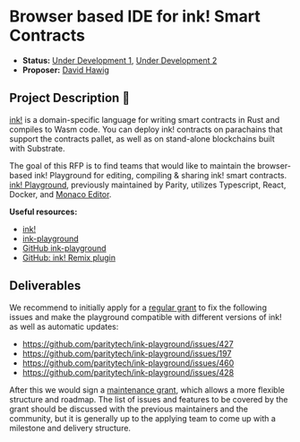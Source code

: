 # Browser based IDE for ink! Smart Contracts 

* **Status:** [Under Development 1](https://github.com/w3f/Grants-Program/blob/master/applications/ink-playground-ide-improvements.md), [Under Development 2](https://github.com/w3f/Grants-Program/blob/master/applications/sandox.md)
* **Proposer:** [David Hawig](https://github.com/Noc2)

## Project Description :page_facing_up:  

[ink!](https://github.com/paritytech/ink) is a domain-specific language for writing smart contracts in Rust and compiles to Wasm code. You can deploy ink! contracts on parachains that support the contracts pallet, as well as on stand-alone blockchains built with Substrate.

The goal of this RFP is to find teams that would like to maintain the browser-based ink! Playground for editing, compiling & sharing ink! smart contracts. [ink! Playground](https://ink-playground.substrate.io/), previously maintained by Parity, utilizes Typescript, React, Docker, and [Monaco Editor](https://microsoft.github.io/monaco-editor/). 

**Useful resources:**
- [ink!](https://use.ink/)
- [ink-playground](https://ink-playground.substrate.io)
- [GitHub ink-playground](https://github.com/paritytech/ink-playground)
- [GitHub: ink! Remix plugin](https://github.com/blockchain-it-hr/ink-remix-plugin)

## Deliverables

We recommend to initially apply for a [regular grant](https://github.com/w3f/Grants-Program#pencil-process) to fix the following issues and make the playground compatible with different versions of ink! as well as automatic updates:

- https://github.com/paritytech/ink-playground/issues/427
- https://github.com/paritytech/ink-playground/issues/197
- https://github.com/paritytech/ink-playground/issues/460
- https://github.com/paritytech/ink-playground/issues/428

After this we would sign a [maintenance grant](https://w3f.github.io/Grants-Program/docs/maintenance), which allows a more flexible structure and roadmap. The list of issues and features to be covered by the grant should be discussed with the previous maintainers and the community, but it is generally up to the applying team to come up with a milestone and delivery structure. 


